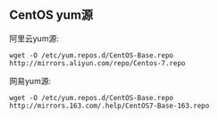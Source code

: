 ## CentOS yum源

阿里云yum源:

```
wget -O /etc/yum.repos.d/CentOS-Base.repo http://mirrors.aliyun.com/repo/Centos-7.repo
```

网易yum源:

```
wget -O /etc/yum.repos.d/CentOS-Base.repo http://mirrors.163.com/.help/CentOS7-Base-163.repo
```
